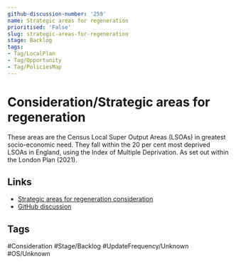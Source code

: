 ```yaml
---
github-discussion-number: '259'
name: Strategic areas for regeneration
prioritised: 'False'
slug: strategic-areas-for-regeneration
stage: Backlog
tags:
- Tag/LocalPlan
- Tag/Opportunity
- Tag/PoliciesMap
---
```


# Consideration/Strategic areas for regeneration

These areas are the Census Local Super Output Areas (LSOAs) in greatest socio-economic need. They fall within the 20 per cent most deprived LSOAs in England, using the Index of Multiple Deprivation. As set out within the London Plan (2021).

## Links

* [Strategic areas for regeneration consideration](https://design.planning.data.gov.uk/planning-consideration/strategic-areas-for-regeneration)
* [GitHub discussion](https://github.com/digital-land/data-standards-backlog/discussions/259)

## Tags

#Consideration #Stage/Backlog #UpdateFrequency/Unknown #OS/Unknown